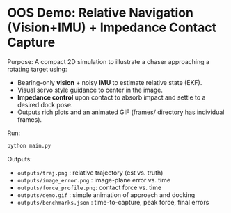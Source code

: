 # OOS Demo: Relative Navigation (Vision+IMU) + Impedance Contact Capture
Purpose: A compact 2D simulation to illustrate a chaser approaching a rotating target using:
- Bearing-only **vision** + noisy **IMU** to estimate relative state (EKF).
- Visual servo style guidance to center in the image.
- **Impedance control** upon contact to absorb impact and settle to a desired dock pose.
- Outputs rich plots and an animated GIF (frames/ directory has individual frames).

Run:
```bash
python main.py
```

Outputs:
- `outputs/traj.png`         : relative trajectory (est vs. truth)
- `outputs/image_error.png`  : image-plane error vs. time
- `outputs/force_profile.png`: contact force vs. time
- `outputs/demo.gif`         : simple animation of approach and docking
- `outputs/benchmarks.json`  : time-to-capture, peak force, final errors
